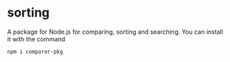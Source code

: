 # sorting
A package for Node.js for comparing, sorting and searching. You can install it with
the command

````shell
npm i comparer-pkg
````
